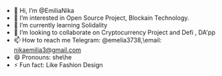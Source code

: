 - 👋 Hi, I’m @EmiliaNika
- 👀 I’m interested in Open Source Project, Blockain Technology.
- 🌱 I’m currently learning Solidality 
- 💞️ I’m looking to collaborate on Cryptocurrency Project and Defi , DA'pp
- 📫 How to reach me Telegram: @emelia3738,\email: nikaemilia3@gmail.com
- 😄 Pronouns: she\he
- ⚡ Fun fact: Like Fashion Design

<!---
EmiliaNika/EmiliaNika is a ✨ special ✨ repository because its `README.md` (this file) appears on your GitHub profile.
You can click the Preview link to take a look at your changes.
--->
